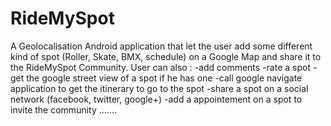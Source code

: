 RideMySpot
==========

A Geolocalisation Android application that let the user add some different kind of spot (Roller, Skate, BMX, schedule) on a Google Map and share it to the RideMySpot Community.
User can also :
-add comments
-rate a spot
-get the google street view of a spot if he has one
-call google navigate application to get the itinerary to go to the spot
-share a spot on a social network (facebook, twitter, google+)
-add a appointement on a spot to invite the community
.......